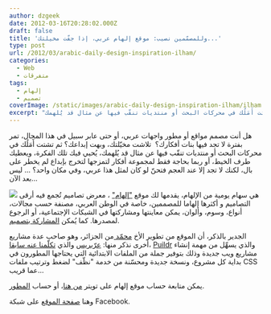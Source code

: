 ```yaml
---
author: dzgeek
date: 2012-03-16T20:28:02.000Z
draft: false
title: 'وللمصمّمين نصيب: موقع إلهام عربي، إذا جفّت مخيلتك...'
type: post
url: /2012/03/arabic-daily-design-inspiration-ilham/
categories:
  - Web
  - متفرقات
tags:
  - إلهام
  - تصميم
coverImage: /static/images/arabic-daily-design-inspiration-ilham/ilham.jpg
excerpt: "هل أنت مصمم مواقع أو مطور واجهات عربي، أو حتى عابر سبيل في هذا المجال، تمر بفترة لا تجد فيها بنات أفكارك؟\_ تلاشت مخيّلتك، وبهت إبداعك؟ ثم تشتت أَمَلُك في محركات البحث أو منتديات تنقّب فيها عن مثال قد يُلهمك،"
---
```

هل أنت مصمم مواقع أو مطور واجهات عربي، أو حتى عابر سبيل في هذا المجال، تمر بفترة لا تجد فيها بنات أفكارك؟  تلاشت مخيّلتك، وبهت إبداعك؟ ثم تشتت أَمَلُك في محركات البحث أو منتديات تنقّب فيها عن مثال قد يُلهمك، يُحيي فيك تلك الفكرة، ويعطيك طرف الخيط، أو ربما بحاجة فقط لمجموعة أفكار لتمزجها لتخرج بإبداع لم يخطر على بال، لكنك لا تجد إلا عند العجم فتحنّ لو كان لمثل هذا عربي، وفي مكان واحد؟ ... ليس بعد الآن...

![](/static/images/arabic-daily-design-inspiration-ilham/ilham.jpg) هي سهام يومية من الإلهام، يقدمها لك موقع ["إلهام"](http://elh.am/) ، معرض تصاميم تُجمع فيه أرقى التصاميم و أكثرها إلهاما للمصممين، خاصة في الوطن العربي، مصنفة حسب مجالات، أنواع، وسوم، وألوان، يمكن معاينتها ومشاركتها في الشبكات الإجتماعية، أو الرجوع لمصدرها. كما يُمكن [المشاركة بتصميم](http://elh.am/upload-new/).

الجدير بالذكر، أن الموقع من تطوير الأخ [محمّد ](http://web2dev.me/)من الجزائر، وهو صاحب عدة مشاريع أخرى نذكر منها: [عرّبريس](http://ar-wk.com/3rb-press/) والذي [تكلّمنا عنه سابقا](https://www.it-scoop.com/2011/09/3rb-press/)، [Puildr](http://puildr.com/) والذي يسهِّل من مهمة إنشاء مشاريع ويب جديدة وذلك بتوفير جملة من الملفات الابتدائية التي يحتاجها المطورون في بداية كل مشروع، ونسخة جديدة ومحسّنة من خدمة "نظّف" لضغط وترتيب ملفات CSS عما قريب...

يمكن متابعة حساب موقع إلهام على تويتر [من هنا](https://twitter.com/#!/inspire_ar)، أو حساب [المطور](https://twitter.com/#!/webdevdz).

وهنا [صفحة الموقع](https://www.facebook.com/pages/%D8%A5%D9%84%D9%87%D8%A7%D9%85/319036808145184) على شبكة Facebook.
